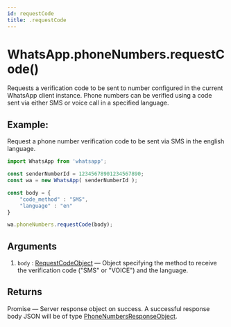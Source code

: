 ```yaml
---
id: requestCode
title: .requestCode
---
```


# WhatsApp.phoneNumbers.requestCode()
Requests a verification code to be sent to number configured in the current WhatsApp client instance. Phone numbers can be verified using a code sent via either SMS or voice call in a specified language.

## Example:
Request a phone number verification code to be sent via SMS in the english language.
```js
import WhatsApp from 'whatsapp';

const senderNumberId = 12345678901234567890;
const wa = new WhatsApp( senderNumberId );

const body = {
    "code_method" : "SMS",
    "language" : "en"
}

wa.phoneNumbers.requestCode(body);
```

## Arguments
1. `body` : [RequestCodeObject](../types/RequestCodeObject) — Object specifying the method to receive the verification code ("SMS" or "VOICE") and the language.


## Returns
Promise — Server response object on success. A successful response body JSON will be of type [PhoneNumbersResponseObject](../types/PhoneNumbersResponseObject).
